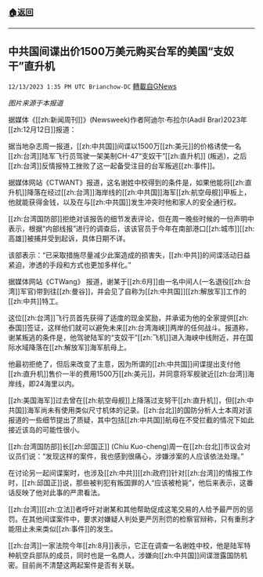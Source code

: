 ###  [:house:返回](README.md)
---


## 中共国间谍出价1500万美元购买台军的美国“支奴干”直升机
`12/13/2023 1:35 PM UTC Brianchow-DC` [轉載自GNews](https://gnews.org/articles/2104804)

*图片来源于本报道*

据媒体《[[zh:新闻周刊]]》(Newsweek)作者阿迪尔·布拉尔(Aadil Brar)2023年[[zh:12月12日]]报道：

据当地杂志周一报道，[[zh:中共国]]间谍以1500万[[zh:美元]]的价格诱使一名[[zh:台湾]]陆军飞行员驾驶一架美制CH-47“支奴干”[[zh:直升机]] (叛逃)，之后[[zh:台湾]]反情报特工挫败了这一起备受注目的台军叛逃[[zh:事件]]。

据媒体网站《CTWANT》报道，这名谢姓中校得到的条件是，如果他能将[[zh:直升机]]降落在经过[[zh:台湾]]海岸线的[[zh:中共国]]海军[[zh:航空母舰]]甲板上，他就能获得金钱，以及在与[[zh:中共国]]发生冲突时他和家人的安全通行权。

[[zh:台湾国防部]]拒绝对该报告的细节发表评论，但在周一晚些时候的一份声明中表示，根据“内部线报”进行的调查后，该该官员于今年在南部港口[[zh:城市]][[zh:高雄]]被捕并受到起诉，具体日期不详。

该部表示：“已采取措施尽量减少此案造成的损害失，[[zh:中共]]的间谍活动日益紧迫，渗透的手段和方式也更加多样化。”

据媒体网站《CTWang》 报道，谢某于[[zh:6月]]由一名中间人(一名退役[[zh:台湾]]军官)带到往[[zh:曼谷]]，并会见了自称为[[zh:中共国]][[zh:解放军]]工作的[[zh:中共]]特工。

这位[[zh:台湾]]飞行员首先获得了适度的现金奖励，并承诺为他的全家提供[[zh:泰国]]签证，这样他们就可以避免未来[[zh:台湾海峡]]两岸的任何战斗。报道称，谢某叛逃的条件是，他驾驶陆军的“支奴干”[[zh:飞机]]进入海峡中线附近，并在国际水域降落在[[zh:解放军]]海军航母上。

他最初拒绝了，但后来改变了主意，因为所谓的[[zh:中共国]]间谍提出支付他[[zh:直升机]]售价一半的费用1500万[[zh:美元]]，并同意将军舰驶近[[zh:台湾]]海岸线，即24海里以内。

[[zh:美国海军]]过去曾在[[zh:航空母舰]]上降落过支努干[[zh:直升机]]，但[[zh:中共国]]海军尚未有使用类似尺寸机体的记录。[[zh:台北]]的国防分析人士本周对该报道的一些细节提出了质疑，其中包括[[zh:中共国]]航母在不受拦截的情况下如此接近该岛的可能性很小。

[[zh:台湾国防部]]长[[zh:邱国正]] (Chiu Kuo-cheng)周一在[[zh:台北]]市议会对议员们说：“发现这样的案件，我也感到很痛心，涉嫌涉案的人应该依法处理。”

在讨论另一起间谍案时，也涉及[[zh:中共]][[zh:政府]]针对[[zh:台湾]]的情报工作时，[[zh:邱国正]]说，那些被判犯有叛国罪的人“应该被枪毙”，他后来表示，这番话反映了他对此事的严肃看法。

[[zh:台湾]][[zh:立法]]者呼吁对谢某和其他帮助促成这笔交易的人给予最严厉的惩罚。在其他间谍案件中，要求对嫌疑人判处更严厉刑罚的检察官辩称，只有重刑才能阻止未来类似[[zh:事件]]的发生。

[[zh:台湾]]一家法院今年[[zh:8月]]表示，它正在调查一名谢姓中校，他是陆军特种航空兵部队的成员，同时也是一名商人，涉嫌向[[zh:中共国]]间谍泄露国防机密。目前尚不清楚这两起案件是否有关联。

